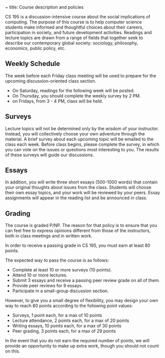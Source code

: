 ~ title: Course description and policies

CS 195 is a discussion-intensive course about the social implications of
computing. The purpose of this course is to help computer science students make
informed and thoughtful choices about their careers, participation in society,
and future development activities. Readings and lecture topics are drawn from a
range of fields that together seek to describe our contemporary global society:
sociology, philosophy, economics, public policy, etc.

Weekly Schedule
---------------

The week before each Friday class meeting will be used to prepare for the upcoming discussion-oriented class section.

* On Saturday, readings for the following week will be posted.
* On Thursday, you should complete the weekly survey by 2 PM.
* on Fridays, from 3 - 4 PM, class will be held. 

Surveys
-------

Lecture topics will not be determined only by the wisdom of your instructor.
Instead, you will collectively choose your own adventure through the material.
A brief survey about each upcoming topic will be emailed to the class each
week. Before class begins, please complete the survey, in which you can vote on
the issues or questions most interesting to you. The results of these surveys
will guide our discussions.

Essays
------

In addition, you will write three short essays (500-1000 words) that contain
your original thoughts about issues from the class. Students will choose their own
essay topics, and your work will be reviewed by your peers. Essay
assignments will appear in the reading list and be announced in class.

Grading
-------

The course is graded P/NP. The reason for that policy is to ensure that you can
feel free to express opinions different from those of the instructors, both in
class meetings and in written work.

In order to receive a passing grade in CS 195, you must earn at least 80
points.

The expected way to pass the course is as follows:

 * Complete at least 10 or more surveys (10 points).
 * Attend 10 or more lectures.
 * Submit 3 essays and receive a passing peer review grade on all of them.
 * Provide peer reviews for 9 essays.
 * Participate in a small-group discussion section.
 
However, to give you a small degree of flexibility, you may design your own way
to reach 80 points according to the following point values:

 * Surveys, 1 point each, for a max of 10 points
 * Lecture attendance, 2 points each, for a max of 20 points
 * Writing essays, 10 points each, for a max of 30 points
 * Peer grading, 3 points each, for a max of 29 points

In the event that you do not earn the required number of points, we will provide
an opportunity to make up extra work, though you should not count on this.